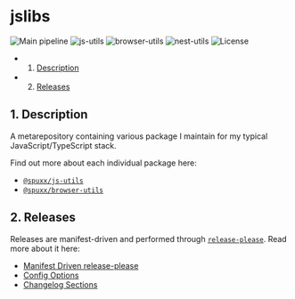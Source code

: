 # jslibs

![Main pipeline](https://github.com/spuxx1701/jslibs/actions/workflows/main.yml/badge.svg)
![js-utils](https://github.com/spuxx1701/jslibs/actions/workflows/release_js_utils.yml/badge.svg)
![browser-utils](https://github.com/spuxx1701/jslibs/actions/workflows/release_browser_utils.yml/badge.svg)
![nest-utils](https://github.com/spuxx1701/jslibs/actions/workflows/release_nest_utils.yml/badge.svg)
![License](https://img.shields.io/github/license/spuxx1701/jslibs)

<!-- vscode-markdown-toc -->

- 1. [Description](#Description)
- 2. [Releases](#Releases)

<!-- vscode-markdown-toc-config
	numbering=true
	autoSave=true
	/vscode-markdown-toc-config -->
<!-- /vscode-markdown-toc -->

## 1. <a name='Description'></a>Description

A metarepository containing various package I maintain for my typical JavaScript/TypeScript stack.

Find out more about each individual package here:

- [`@spuxx/js-utils`](/packages/js-utils/README.md)
- [`@spuxx/browser-utils`](/packages/browser-utils/README.md)

## 2. <a name='Releases'></a>Releases

Releases are manifest-driven and performed through [`release-please`](https://duckduckgo.com/?q=release-manifest.json&t=ffab&ia=web). Read more about it here:

- [Manifest Driven release-please](https://github.com/googleapis/release-please/blob/main/docs/manifest-releaser.md)
- [Config Options](https://github.com/googleapis/release-please/blob/ace2bd5dc778f83c33ad5dee6807db5d0afdba36/docs/manifest-releaser.md#configfile)
- [Changelog Sections](https://github.com/conventional-changelog/conventional-changelog/blob/8076d4666c2a3ea728b95bf1e4e78d4c7189b1dc/packages/conventional-changelog-conventionalcommits/writer-opts.js#L171)
